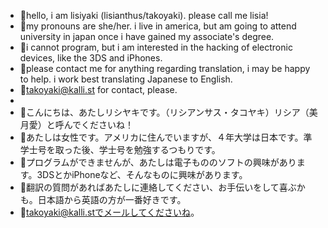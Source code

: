 - 🎋hello, i am lisiyaki (lisianthus/takoyaki). please call me lisia! 
- 🎋my pronouns are she/her. i live in america, but am going to attend university in japan once i have gained my associate's degree.
- 🎋i cannot program, but i am interested in the hacking of electronic devices, like the 3DS and iPhones.
- 🎋please contact me for anything regarding translation, i may be happy to help. i work best translating Japanese to English.
- 🎋takoyaki@kalli.st for contact, please.
- 
- 🎋こんにちは、あたしリシヤキです。（リシアンサス・タコヤキ）リシア（美月愛）と呼んでくださいね！
- 🎋あたしは女性です。アメリカに住んでいますが、４年大学は日本です。準学士号を取った後、学士号を勉強するつもりです。
- 🎋プログラムができませんが、あたしは電子もののソフトの興味があります。3DSとかiPhoneなど、そんなものに興味があります。
- 🎋翻訳の質問があればあたしに連絡してください、お手伝いをして喜ぶかも。日本語から英語の方が一番好きです。
- 🎋takoyaki@kalli.stでメールしてくださいね。

<!---
lisiyaki/lisiyaki is a ✨ special ✨ repository because its `README.md` (this file) appears on your GitHub profile.
You can click the Preview link to take a look at your changes.
--->
